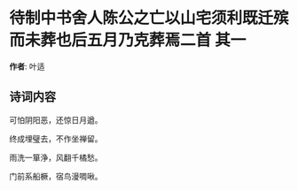 # 待制中书舍人陈公之亡以山宅须利既迁殡而未葬也后五月乃克葬焉二首  其一

**作者**: 叶适

## 诗词内容

可怕阴阳恶，还惊日月遒。

终成埋璧去，不作坐禅留。

雨洗一箪浄，风翻千橘愁。

门前系船橛，宿鸟漫啁啾。

